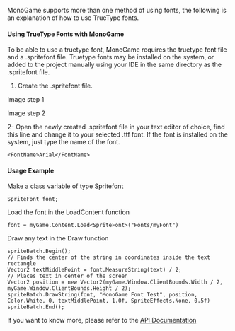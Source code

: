 MonoGame supports more than one method of using fonts, the following is an explanation of how to use TrueType fonts.

#### Using TrueType Fonts with MonoGame
To be able to use a truetype font, MonoGame requires the truetype font file and a .spritefont file.
Truetype fonts may be installed on the system, or added to the project manually using your IDE in the same directory as the .spritefont file.

1. Create the .spritefont file.

Image step 1

Image step 2

2- Open the newly created .spritefont file in your text editor of choice, find this line and change it to your selected .ttf font.
If the font is installed on the system, just type the name of the font.
```
<FontName>Arial</FontName>
```

#### Usage Example
Make a class variable of type Spritefont
```
SpriteFont font;
```
Load the font in the LoadContent function
```
font = myGame.Content.Load<SpriteFont>("Fonts/myFont")
```
Draw any text in the Draw function
```
spriteBatch.Begin();
// Finds the center of the string in coordinates inside the text rectangle
Vector2 textMiddlePoint = font.MeasureString(text) / 2;
// Places text in center of the screen
Vector2 position = new Vector2(myGame.Window.ClientBounds.Width / 2, myGame.Window.ClientBounds.Height / 2);
spriteBatch.DrawString(font, "MonoGame Font Test", position, Color.White, 0, textMiddlePoint, 1.0f, SpriteEffects.None, 0.5f)
spriteBatch.End();
```

If you want to know more, please refer to the [API Documentation]()
